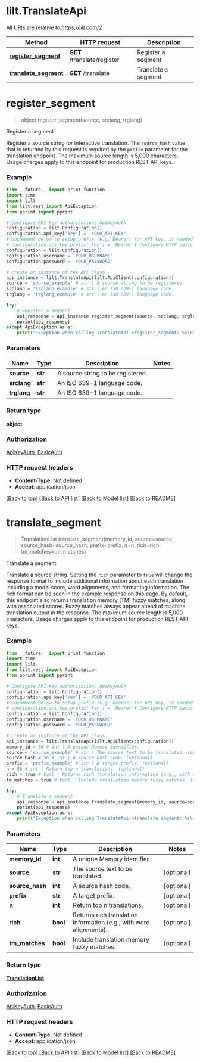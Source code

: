 # lilt.TranslateApi

All URIs are relative to *https://lilt.com/2*

Method | HTTP request | Description
------------- | ------------- | -------------
[**register_segment**](TranslateApi.md#register_segment) | **GET** /translate/register | Register a segment
[**translate_segment**](TranslateApi.md#translate_segment) | **GET** /translate | Translate a segment

# **register_segment**
> object register_segment(source, srclang, trglang)

Register a segment

Register a source string for interactive translation. The `source_hash` value that is returned by this request is required by the `prefix` parameter for the translation endpoint. The maximum source length is 5,000 characters. Usage charges apply to this endpoint for production REST API keys.  

### Example
```python
from __future__ import print_function
import time
import lilt
from lilt.rest import ApiException
from pprint import pprint

# Configure API key authorization: ApiKeyAuth
configuration = lilt.Configuration()
configuration.api_key['key'] = 'YOUR_API_KEY'
# Uncomment below to setup prefix (e.g. Bearer) for API key, if needed
# configuration.api_key_prefix['key'] = 'Bearer'# Configure HTTP basic authorization: BasicAuth
configuration = lilt.Configuration()
configuration.username = 'YOUR_USERNAME'
configuration.password = 'YOUR_PASSWORD'

# create an instance of the API class
api_instance = lilt.TranslateApi(lilt.ApiClient(configuration))
source = 'source_example' # str | A source string to be registered.
srclang = 'srclang_example' # str | An ISO 639-1 language code.
trglang = 'trglang_example' # str | An ISO 639-1 language code.

try:
    # Register a segment
    api_response = api_instance.register_segment(source, srclang, trglang)
    pprint(api_response)
except ApiException as e:
    print("Exception when calling TranslateApi->register_segment: %s\n" % e)
```

### Parameters

Name | Type | Description  | Notes
------------- | ------------- | ------------- | -------------
 **source** | **str**| A source string to be registered. | 
 **srclang** | **str**| An ISO 639-1 language code. | 
 **trglang** | **str**| An ISO 639-1 language code. | 

### Return type

**object**

### Authorization

[ApiKeyAuth](../README.md#ApiKeyAuth), [BasicAuth](../README.md#BasicAuth)

### HTTP request headers

 - **Content-Type**: Not defined
 - **Accept**: application/json

[[Back to top]](#) [[Back to API list]](../README.md#documentation-for-api-endpoints) [[Back to Model list]](../README.md#documentation-for-models) [[Back to README]](../README.md)

# **translate_segment**
> TranslationList translate_segment(memory_id, source=source, source_hash=source_hash, prefix=prefix, n=n, rich=rich, tm_matches=tm_matches)

Translate a segment

Translate a source string.  Setting the `rich` parameter to `true` will change the response format to include additional information about each translation including a model score, word alignments,  and formatting information. The rich format can be seen in the example response on this page.  By default, this endpoint also returns translation memory (TM) fuzzy matches, along with associated scores. Fuzzy matches always appear ahead of machine translation output in the response.  The maximum source length is 5,000 characters.  Usage charges apply to this endpoint for production REST API keys.  

### Example
```python
from __future__ import print_function
import time
import lilt
from lilt.rest import ApiException
from pprint import pprint

# Configure API key authorization: ApiKeyAuth
configuration = lilt.Configuration()
configuration.api_key['key'] = 'YOUR_API_KEY'
# Uncomment below to setup prefix (e.g. Bearer) for API key, if needed
# configuration.api_key_prefix['key'] = 'Bearer'# Configure HTTP basic authorization: BasicAuth
configuration = lilt.Configuration()
configuration.username = 'YOUR_USERNAME'
configuration.password = 'YOUR_PASSWORD'

# create an instance of the API class
api_instance = lilt.TranslateApi(lilt.ApiClient(configuration))
memory_id = 56 # int | A unique Memory identifier.
source = 'source_example' # str | The source text to be translated. (optional)
source_hash = 56 # int | A source hash code. (optional)
prefix = 'prefix_example' # str | A target prefix. (optional)
n = 56 # int | Return top n translations. (optional)
rich = true # bool | Returns rich translation information (e.g., with word alignments). (optional)
tm_matches = true # bool | Include translation memory fuzzy matches. (optional)

try:
    # Translate a segment
    api_response = api_instance.translate_segment(memory_id, source=source, source_hash=source_hash, prefix=prefix, n=n, rich=rich, tm_matches=tm_matches)
    pprint(api_response)
except ApiException as e:
    print("Exception when calling TranslateApi->translate_segment: %s\n" % e)
```

### Parameters

Name | Type | Description  | Notes
------------- | ------------- | ------------- | -------------
 **memory_id** | **int**| A unique Memory identifier. | 
 **source** | **str**| The source text to be translated. | [optional] 
 **source_hash** | **int**| A source hash code. | [optional] 
 **prefix** | **str**| A target prefix. | [optional] 
 **n** | **int**| Return top n translations. | [optional] 
 **rich** | **bool**| Returns rich translation information (e.g., with word alignments). | [optional] 
 **tm_matches** | **bool**| Include translation memory fuzzy matches. | [optional] 

### Return type

[**TranslationList**](TranslationList.md)

### Authorization

[ApiKeyAuth](../README.md#ApiKeyAuth), [BasicAuth](../README.md#BasicAuth)

### HTTP request headers

 - **Content-Type**: Not defined
 - **Accept**: application/json

[[Back to top]](#) [[Back to API list]](../README.md#documentation-for-api-endpoints) [[Back to Model list]](../README.md#documentation-for-models) [[Back to README]](../README.md)


